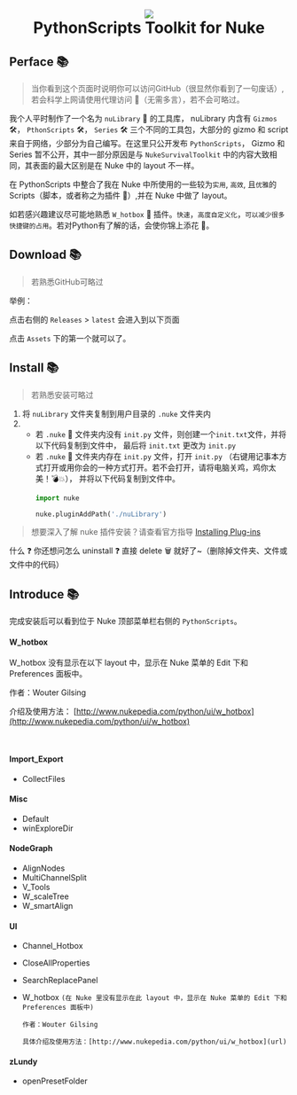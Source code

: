 <h1 align="center"> 
      <img src="https://s3.dualstack.us-east-2.amazonaws.com/pythondotorg-assets/media/community/logos/python-logo-only.png">
      <br> PythonScripts Toolkit for Nuke
</h1>

## Perface :books:

> 当你看到这个页面时说明你可以访问GitHub（很显然你看到了一句废话）, 若会科学上网请使用代理访问 :rocket:（无需多言），若不会可略过。

我个人平时制作了一个名为 `nuLibrary` :toolbox: 的工具库， nuLibrary 内含有 `Gizmos` :hammer_and_wrench:， `PthonScripts` :hammer_and_wrench:， `Series` :hammer_and_wrench: 三个不同的工具包，大部分的 gizmo 和 script 来自于网络，少部分为自己编写。在这里只公开发布 `PythonScripts`， Gizmo 和 Series 暂不公开，其中一部分原因是与 `NukeSurvivalToolkit` 中的内容大致相同，其表面的最大区别是在 Nuke 中的 layout 不一样。

在 PythonScripts 中整合了我在 Nuke 中所使用的一些较为`实用`, `高效`, 且`优雅`的 Scripts（脚本，或者称之为插件 :electric_plug:）,并在 Nuke 中做了 layout。

如若感兴趣建议尽可能地熟悉 `W_hotbox` :hammer: 插件。`快速`，`高度自定义化`，`可以减少很多快捷键的占用`。若对Python有了解的话，会使你锦上添花 :sunflower:。

## Download :books:

> 若熟悉GitHub可略过

举例：

点击右侧的 `Releases` > `latest` 会进入到以下页面

点击 `Assets` 下的第一个就可以了。

## Install :books:

> 若熟悉安装可略过

1. 将 `nuLibrary` 文件夹复制到用户目录的 `.nuke` 文件夹内
2. - 若 `.nuke` :file_folder: 文件夹内没有 `init.py` 文件，则创建一个`init.txt`文件，并将以下代码复制到文件中， 最后将 `init.txt` 更改为 `init.py`
   - 若 `.nuke` :file_folder: 文件夹内存在 `init.py` 文件，打开 `init.py` （右键用记事本方式打开或用你会的一种方式打开。若不会打开，请将电脑关鸡，鸡你太美！:bomb::boom:），
      并将以下代码复制到文件中。
      ```python
      import nuke

      nuke.pluginAddPath('./nuLibrary')
      ```

> 想要深入了解 nuke 插件安装？请查看官方指导 [Installing Plug-ins](https://learn.foundry.com/nuke/developers/latest/pythondevguide/installing_plugins.html#installingplugins-ref-label)

什么 :question: 你还想问怎么 uninstall :question: 直接 delete :wastebasket: 就好了~（删除掉文件夹、文件或文件中的代码）

## Introduce :books:

完成安装后可以看到位于 Nuke 顶部菜单栏右侧的 `PythonScripts`。

#### **W_hotbox**

W_hotbox 没有显示在以下 layout 中，显示在 Nuke 菜单的 Edit 下和 Preferences 面板中。

作者：Wouter Gilsing

介绍及使用方法： [http://www.nukepedia.com/python/ui/w_hotbox](http://www.nukepedia.com/python/ui/w_hotbox)

<br />

#### **Import_Export**
- CollectFiles

#### **Misc**
- Default
- winExploreDir

#### **NodeGraph**
- AlignNodes
- MultiChannelSplit
- V_Tools
- W_scaleTree
- W_smartAlign

#### **UI**
- Channel_Hotbox
- CloseAllProperties
- SearchReplacePanel
- W_hotbox `(在 Nuke 里没有显示在此 layout 中，显示在 Nuke 菜单的 Edit 下和 Preferences 面板中)`

      作者：Wouter Gilsing

      具体介绍及使用方法：[http://www.nukepedia.com/python/ui/w_hotbox](url)


#### **zLundy**
- openPresetFolder
